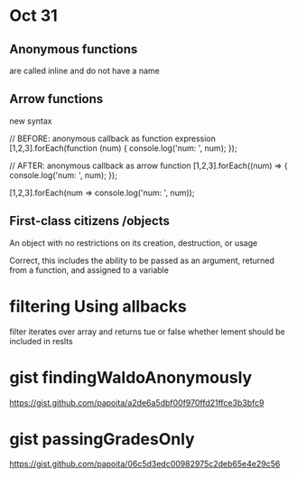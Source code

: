# Oct 31
## Anonymous functions

are called inline and do not have a name

## Arrow functions
new syntax

// BEFORE: anonymous callback as function expression 
[1,2,3].forEach(function (num) {
  console.log('num: ', num);
});

// AFTER: anonymous callback as arrow function
[1,2,3].forEach((num) => {
  console.log('num: ', num);
});


[1,2,3].forEach(num => console.log('num: ', num));

## First-class citizens /objects

An object with no restrictions on its creation, destruction, or usage

Correct, this includes the ability to be passed as an argument, returned from a function, and assigned to a variable

# filtering Using  allbacks

filter iterates over array and returns tue or false whether lement should be included in reslts

# gist findingWaldoAnonymously
https://gist.github.com/papoita/a2de6a5dbf00f970ffd21ffce3b3bfc9

# gist passingGradesOnly
https://gist.github.com/papoita/06c5d3edc00982975c2deb65e4e29c56